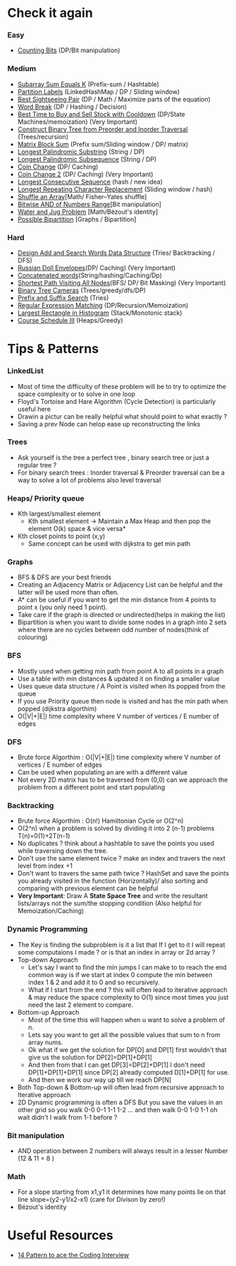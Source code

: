 # Check it again
### Easy
* [Counting Bits](https://github.com/mohamedhossam822/Problem-Solving/tree/main/338-counting-bits) (DP/Bit manipulation)
### Medium
* [Subarray Sum Equals K](https://github.com/mohamedhossam822/Problem-Solving/tree/main/560-subarray-sum-equals-k) (Prefix-sum / Hashtable)
* [Partition Labels](https://github.com/mohamedhossam822/Problem-Solving/tree/main/763-partition-labels) (LinkedHashMap / DP / Sliding window)
* [Best Sightseeing Pair](https://github.com/mohamedhossam822/Problem-Solving/tree/main/1014-best-sightseeing-pair) (DP / Math / Maximize parts of the equation)
* [Word Break](https://github.com/mohamedhossam822/Problem-Solving/tree/main/139-word-break) (DP / Hashing / Decision)
* [Best Time to Buy and Sell Stock with Cooldown](https://github.com/mohamedhossam822/Problem-Solving/tree/main/309-best-time-to-buy-and-sell-stock-with-cooldown) (DP/State Machines/memoization) (Very Important)
* [Construct Binary Tree from Preorder and Inorder Traversal](https://github.com/mohamedhossam822/Problem-Solving/tree/main/105-construct-binary-tree-from-preorder-and-inorder-traversal) (Trees/recursion)
* [Matrix Block Sum](https://github.com/mohamedhossam822/Problem-Solving/tree/main/1314-matrix-block-sum) (Prefix sum/Sliding window / DP/ matrix)
* [Longest Palindromic Substring](https://github.com/mohamedhossam822/Problem-Solving/tree/main/5-longest-palindromic-substring) (String / DP)
* [Longest Palindromic Subsequence](https://github.com/mohamedhossam822/Problem-Solving/tree/main/516-longest-palindromic-subsequence) (String / DP)
* [Coin Change](https://github.com/mohamedhossam822/Problem-Solving/blob/main/322-coin-change/322-coin-change.java) (DP/ Caching)
* [Coin Change 2](https://github.com/mohamedhossam822/Problem-Solving/tree/main/518-coin-change-2) (DP/ Caching) (Very Important)
* [Longest Consecutive Sequence](https://github.com/mohamedhossam822/Problem-Solving/tree/main/128-longest-consecutive-sequence) (hash / new idea)
* [Longest Repeating Character Replacement](https://github.com/mohamedhossam822/Problem-Solving/tree/main/424-longest-repeating-character-replacement) (Sliding window / hash)
* [Shuffle an Array](https://github.com/mohamedhossam822/Problem-Solving/tree/main/384-shuffle-an-array)[Math/ Fisher–Yates shuffle]
* [Bitwise AND of Numbers Range](https://github.com/mohamedhossam822/Problem-Solving/tree/main/201-bitwise-and-of-numbers-range)[Bit manipulation]
* [Water and Jug Problem](https://leetcode.com/problems/water-and-jug-problem/) [Math/Bézout's identity]
* [Possible Bipartition](https://github.com/mohamedhossam822/Problem-Solving/tree/main/886-possible-bipartition) [Graphs / Bipartition]

 ### Hard
* [Design Add and Search Words Data Structure](https://github.com/mohamedhossam822/Problem-Solving/tree/main/211-design-add-and-search-words-data-structure) (Tries/ Backtracking / DFS)
* [Russian Doll Envelopes](https://github.com/mohamedhossam822/Problem-Solving/tree/main/354-russian-doll-envelopes)(DP/ Caching) (Very Important)
* [Concatenated words](https://github.com/mohamedhossam822/Problem-Solving/tree/main/472-concatenated-words)(String/hashing/Caching/Dp)
* [Shortest Path Visiting All Nodes](https://github.com/mohamedhossam822/Problem-Solving/tree/main/847-shortest-path-visiting-all-nodes)(BFS/ DP/ Bit Masking) (Very Important)
* [Binary Tree Cameras](https://github.com/mohamedhossam822/Problem-Solving/tree/main/968-binary-tree-cameras) (Trees/greedy/dfs/DP)
* [Prefix and Suffix Search](https://github.com/mohamedhossam822/Problem-Solving/tree/main/745-prefix-and-suffix-search) (Tries)
* [Regular Expression Matching](https://github.com/mohamedhossam822/Problem-Solving/tree/main/10-regular-expression-matching) (DP/Recursion/Memoization)
* [Largest Rectangle in Histogram](https://github.com/mohamedhossam822/Problem-Solving/tree/main/84-largest-rectangle-in-histogram) (Stack/Monotonic stack)
* [Course Schedule III](https://github.com/mohamedhossam822/Problem-Solving/tree/main/630-course-schedule-iii) (Heaps/Greedy)

# Tips & Patterns
### LinkedList
* Most of time the difficulty of these problem will be to try to optimize the space complexity or to solve in one loop
* Floyd's Tortoise and Hare Algorithm (Cycle Detection) is particularly useful here
* Drawin a pictur can be really helpful what should point to what exactly ? 
* Saving a prev Node can helop ease up reconstructing the links 
### Trees
* Ask yourself is the tree a perfect tree , binary search tree or just a regular tree ?
* For binary search trees : Inorder traversal & Preorder traversal can be a way to solve a lot of problems also level traversal
### Heaps/ Priority queue
* Kth largest/smallest element
   * Kth smallest element -> Maintain a Max Heap and then pop the element O(k) space & vice versa*
* Kth closet points to point (x,y) 
   * Same concept can be used with dijkstra to get min path

### Graphs
* BFS & DFS are your best friends
* Creating an Adjacency Matrix or Adjacency List can be helpful and the latter will be used more than often.
* A* can be useful if you want to get the min distance from 4 points to point x (you only need 1 point).
* Take care if the graph is directed or undirected(helps in making the list)
* Bipartition is when you want to divide some nodes in a graph into 2 sets where there are no cycles between odd number of nodes(think of colouring)
### BFS
* Mostly used when getting min path from point A to all points in a graph
* Use a table with min distances & updated it on finding a smaller value
* Uses queue data structure / A Point is visited when its popped from the queue
* If you use Priority queue then node is visited and has the min path when popped (dijkstra algorthim)
* O(|V|+|E|) time complexity where V number of vertices / E number of edges
### DFS
* Brute force Algorthim : O(|V|+|E|) time complexity where V number of vertices / E number of edges
* Can be used when populating an are with a different value 
* Not every 2D matrix has to be traversed from (0,0) can we approach the problem from a different point and start populating
### Backtracking 
* Brute force Algorthim : O(n!) Hamiltonian Cycle or O(2^n)
* O(2^n) when a problem is solved by dividing it into 2 (n-1) problems T(n)=0(1)+2T(n-1)
* No duplicates ? think about a hashtable to save the points you used while traversing down the tree.
* Don't use the same element twice ? make an index and travers the next level from index +1
* Don't want to travers the same path twice ? HashSet and save the points you already visited in the function (Horizontally)/ also sorting and comparing with previous element can be helpful
* **Very Important**: Draw A **State Space Tree** and write the resultant lists/arrays not the sum/the stopping condition (Also helpful for Memoization/Caching) 
### Dynamic Programming
* The Key is finding the subproblem is it a list that If I get to it I will repeat some computaions I made ? or is that an index in array or 2d array ?
* Top-down Approach
   * Let's say I want to find the min jumps I can make to to reach the end common way is if we start at index 0 compute the min between index 1 & 2 and add it to 0 and so recursively.
   * What if I start from the end ? this will often lead to iterative approach & may reduce the space complexity to O(1) since most times you just need the last 2 element to compare.
* Bottom-up Approach  
   *  Most of the time this will happen when u want to solve a problem of n.
   *  Lets say you want to get all the possible values that sum to n from array nums.
   *  Ok what if we get the solution for DP[O] and DP[1] first wouldn't that give us the solution for DP[2]=DP[1]+DP[1]
   *  And then from that I can get DP[3]=DP[2]+DP[1] I don't need DP[1]+DP[1]+DP[1] since DP[2] already computed D[1]+DP[1] for use.
   *  And then we work our way up till we reach DP[N]
* Both Top-down & Bottom-up will often lead from recursive approach to Iterative approach
* 2D Dynamic programming is often a DFS But you save the values in an other grid so you  walk 0-0 0-1 1-1 1-2 ... and then walk 0-0 1-0 1-1 oh wait didn't I walk from 1-1 before ? 
### Bit manipulation
* AND operation between 2 numbers will always result in a lesser Number (12 & 11 = 8 )
### Math
* For a slope starting from x1,y1 it determines how many points lie on that line slope=(y2-y1/x2-x1) (care for Divison by zero!)
* Bézout's identity

# Useful Resources
* [14 Pattern to ace the Coding Interview](https://hackernoon.com/14-patterns-to-ace-any-coding-interview-question-c5bb3357f6ed)
